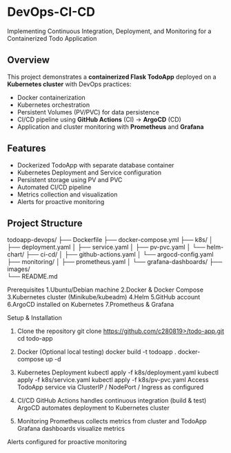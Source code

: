 # DevOps-CI-CD
Implementing Continuous Integration, Deployment, and Monitoring for a Containerized Todo Application

## Overview

This project demonstrates a **containerized Flask TodoApp** deployed on a **Kubernetes cluster** with DevOps practices:  

- Docker containerization  
- Kubernetes orchestration  
- Persistent Volumes (PV/PVC) for data persistence  
- CI/CD pipeline using **GitHub Actions** (CI) → **ArgoCD** (CD)  
- Application and cluster monitoring with **Prometheus** and **Grafana**  



## Features

- Dockerized TodoApp with separate database container  
- Kubernetes Deployment and Service configuration  
- Persistent storage using PV and PVC  
- Automated CI/CD pipeline  
- Metrics collection and visualization  
- Alerts for proactive monitoring  


## Project Structure

todoapp-devops/
├── Dockerfile
├── docker-compose.yml
├── k8s/
│   ├── deployment.yaml
│   ├── service.yaml
│   ├── pv-pvc.yaml
│   └── helm-chart/
├── ci-cd/
│   ├── github-actions.yaml
│   └── argocd-config.yaml
├── monitoring/
│   ├── prometheus.yaml
│   └── grafana-dashboards/
├── images/           
└── README.md

Prerequisites
1.Ubuntu/Debian machine
2.Docker & Docker Compose
3.Kubernetes cluster (Minikube/kubeadm)
4.Helm
5.GitHub account
6.ArgoCD installed on Kubernetes
7.Prometheus & Grafana

Setup & Installation
1. Clone the repository
git clone https://github.com/c280819>/todo-app.git
cd todo-app

2. Docker (Optional local testing)
docker build -t todoapp .
docker-compose up -d

3. Kubernetes Deployment
kubectl apply -f k8s/deployment.yaml
kubectl apply -f k8s/service.yaml
kubectl apply -f k8s/pv-pvc.yaml
Access TodoApp service via ClusterIP / NodePort / Ingress as configured

4. CI/CD
GitHub Actions handles continuous integration (build & test)
ArgoCD automates deployment to Kubernetes cluster

5. Monitoring
Prometheus collects metrics from cluster and TodoApp
Grafana dashboards visualize metrics

Alerts configured for proactive monitoring
